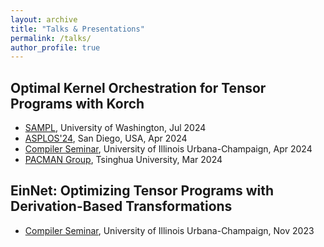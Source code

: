 ```yaml
---
layout: archive
title: "Talks & Presentations"
permalink: /talks/
author_profile: true
---
```


## Optimal Kernel Orchestration for Tensor Programs with Korch
+ [SAMPL](https://sampl.cs.washington.edu/talks.html), University of Washington, Jul 2024
+ [ASPLOS'24](https://www.asplos-conference.org/asplos2024/main-program/index.html), San Diego, USA, Apr 2024
+ [Compiler Seminar](https://compilerseminar.web.illinois.edu/), University of Illinois Urbana-Champaign, Apr 2024
+ [PACMAN Group](https://pacman.cs.tsinghua.edu.cn/), Tsinghua University, Mar 2024

## EinNet: Optimizing Tensor Programs with Derivation-Based Transformations
+ [Compiler Seminar](https://compilerseminar.web.illinois.edu/archive.html), University of Illinois Urbana-Champaign, Nov 2023
